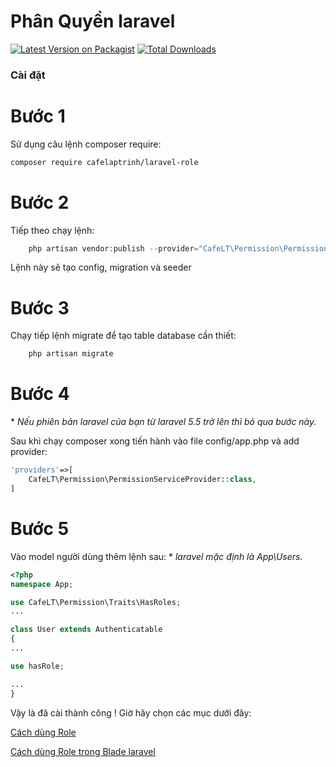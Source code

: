 # Phân Quyền laravel


[![Latest Version on Packagist](https://img.shields.io/packagist/v/cafelaptrinh/laravel-role.svg?style=flat-square)](https://packagist.org/packages/cafelaptrinh/laravel-role)
[![Total Downloads](https://img.shields.io/packagist/dt/cafelaptrinh/laravel-role.svg?style=flat-square)](https://packagist.org/packages/cafelaptrinh/laravel-role)

### Cài đặt

# Bước 1
Sử dụng câu lệnh composer require:

```bash
composer require cafelaptrinh/laravel-role
```


# Bước 2
Tiếp theo chạy lệnh:
``` php
    php artisan vendor:publish --provider="CafeLT\Permission\PermissionServiceProvider"
```
Lệnh này sẽ tạo config, migration và seeder

# Bước 3
Chạy tiếp lệnh migrate để tạo table database cần thiết:
```php
    php artisan migrate
```


# Bước 4
\* *Nếu phiên bản laravel của bạn từ laravel 5.5 trở lên thì bỏ qua bước này.*

Sau khi chạy composer xong tiến hành vào file config/app.php và add provider:

```php
'providers'=>[
    CafeLT\Permission\PermissionServiceProvider::class,
]
```

# Bước 5
Vào model người dùng thêm lệnh sau:
 \* *laravel mặc định là App\Users.*
```php
<?php
namespace App;

use CafeLT\Permission\Traits\HasRoles;
...

class User extends Authenticatable
{
...

use hasRole;

...
}

```


Vậy là đã cài thành công ! Giờ hãy chọn các mục dưới đây:

[Cách dùng Role](https://github.com/cafelaptrinh/laravel-role/docs/use-role.md)

[Cách dùng Role trong Blade laravel](https://github.com/cafelaptrinh/laravel-role/docs/role-blade.md)
